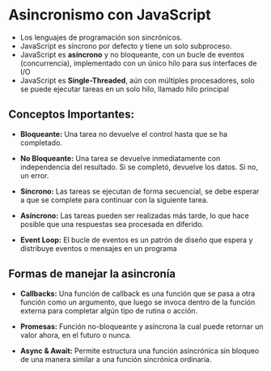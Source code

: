 # Asincronismo con JavaScript

- Los lenguajes de programación son sincrónicos.
- JavaScript es síncrono por defecto y tiene un solo subproceso.
- JavaScript es **asíncrono** y no bloqueante, con un bucle de eventos (concurrencia), implementado con un único hilo para sus interfaces de I/O
- JavaScript es **Single-Threaded**, aún con múltiples procesadores, solo se puede ejecutar tareas en un solo hilo, llamado hilo principal


## Conceptos Importantes:

- **Bloqueante:** Una tarea no devuelve el control hasta que se ha completado.

- **No Bloqueante:** Una tarea se devuelve inmediatamente con independencia del resultado. Si se completó, devuelve los datos. Si no, un error.

- **Síncrono:** Las tareas se ejecutan de forma secuencial, se debe esperar a que se complete para continuar con la siguiente tarea.

- **Asíncrono:** Las tareas pueden ser realizadas más tarde, lo que hace posible que una respuestas sea procesada en diferido.

- **Event Loop:** El bucle de eventos es un patrón de diseño que espera y distribuye eventos o mensajes en un programa


## Formas de manejar la asincronía

- **Callbacks:** Una función de callback es una función que se pasa a otra función como un argumento, que luego se invoca dentro de la función externa para completar algún tipo de rutina o acción.

- **Promesas:** Función no-bloqueante y asíncrona la cual puede retornar un valor ahora, en el futuro o nunca.

- **Async & Await:** Permite estructura una función asincrónica sin bloqueo de una manera similar a una función sincrónica ordinaria.